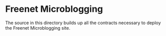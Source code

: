 # Freenet Microblogging
The source in this directory builds up all the contracts necessary to deploy the Freenet Microblogging site.
